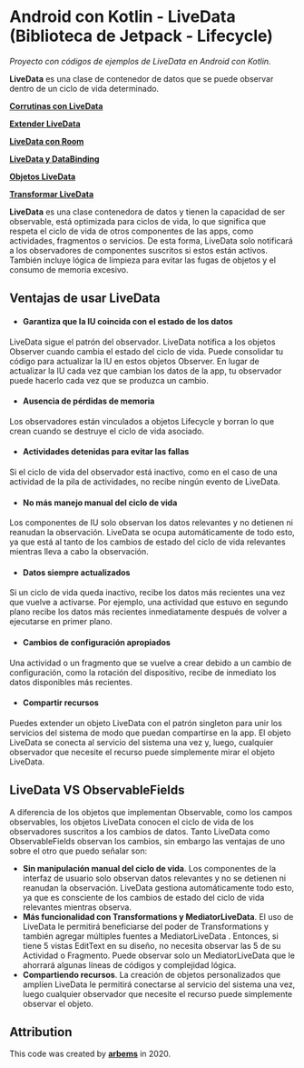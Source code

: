# Android con Kotlin - LiveData (Biblioteca de Jetpack - Lifecycle)

*Proyecto con códigos de ejemplos de LiveData en Android con Kotlin.*

**LiveData** es una clase de contenedor de datos que se puede observar dentro de un ciclo de vida determinado.

[**Corrutinas con LiveData**]()

[**Extender LiveData**]()

[**LiveData con Room**](https://github.com/arbems/Android-with-Kotlin-Architecture-Components/tree/master/LiveData/LiveData%20con%20Room)

[**LiveData y DataBinding**](https://github.com/arbems/Android-with-Kotlin-Architecture-Components/tree/master/LiveData/LiveData%20y%20DataBinding)

[**Objetos LiveData**](https://github.com/arbems/Android-with-Kotlin-Architecture-Components/tree/master/LiveData/Objetos%20LiveData)

[**Transformar LiveData**](https://github.com/arbems/Android-with-Kotlin-Architecture-Components/tree/master/LiveData/Transformar%20LiveData)

**LiveData** es una clase contenedora de datos y tienen la capacidad de ser observable, está optimizada para ciclos de vida, lo que significa que respeta el ciclo de vida de otros componentes de las apps, como actividades, fragmentos o servicios. De esta forma, LiveData solo notificará a los observadores de componentes suscritos si estos están activos. También incluye lógica de limpieza para evitar las fugas de objetos y el consumo de memoria excesivo.

## Ventajas de usar LiveData

* #### Garantiza que la IU coincida con el estado de los datos
LiveData sigue el patrón del observador. LiveData notifica a los objetos Observer cuando cambia el estado del ciclo de vida. Puede consolidar tu código para actualizar la IU en estos objetos Observer. 
En lugar de actualizar la IU cada vez que cambian los datos de la app, tu observador puede hacerlo cada vez que se produzca un cambio.

* #### Ausencia de pérdidas de memoria
Los observadores están vinculados a objetos Lifecycle y borran lo que crean cuando se destruye el ciclo de vida asociado.

* #### Actividades detenidas para evitar las fallas
Si el ciclo de vida del observador está inactivo, como en el caso de una actividad de la pila de actividades, no recibe ningún evento de LiveData.

* #### No más manejo manual del ciclo de vida
Los componentes de IU solo observan los datos relevantes y no detienen ni reanudan la observación. LiveData se ocupa automáticamente de todo esto, ya que está al tanto de los cambios de estado del ciclo de vida relevantes mientras lleva a cabo la observación.

* #### Datos siempre actualizados
Si un ciclo de vida queda inactivo, recibe los datos más recientes una vez que vuelve a activarse. Por ejemplo, una actividad que estuvo en segundo plano recibe los datos más recientes inmediatamente después de volver a ejecutarse en primer plano.

* #### Cambios de configuración apropiados
Una actividad o un fragmento que se vuelve a crear debido a un cambio de configuración, como la rotación del dispositivo, recibe de inmediato los datos disponibles más recientes.

* #### Compartir recursos
Puedes extender un objeto LiveData con el patrón singleton para unir los servicios del sistema de modo que puedan compartirse en la app. El objeto LiveData se conecta al servicio del sistema una vez y, luego, cualquier observador que necesite el recurso puede simplemente mirar el objeto LiveData.


## LiveData VS ObservableFields

A diferencia de los objetos que implementan Observable, como los campos observables, los objetos LiveData conocen el ciclo de vida de los observadores suscritos a los cambios de datos. Tanto LiveData como ObservableFields observan los cambios, sin embargo las ventajas de uno sobre el otro que puedo señalar son:

* **Sin manipulación manual del ciclo de vida**. Los componentes de la interfaz de usuario solo observan datos relevantes y no se detienen ni reanudan la observación. LiveData gestiona automáticamente todo esto, ya que es consciente de los cambios de estado del ciclo de vida relevantes mientras observa.
* **Más funcionalidad con Transformations y MediatorLiveData**. El uso de LiveData le permitirá beneficiarse del poder de Transformations y también agregar múltiples fuentes a MediatorLiveData . Entonces, si tiene 5 vistas EditText en su diseño, no necesita observar las 5 de su Actividad o Fragmento. Puede observar solo un MediatorLiveData que le ahorrará algunas líneas de códigos y complejidad lógica.
* **Compartiendo recursos**. La creación de objetos personalizados que amplíen LiveData le permitirá conectarse al servicio del sistema una vez, luego cualquier observador que necesite el recurso puede simplemente observar el objeto.


## Attribution

This code was created by [**arbems**](https://github.com/arbems) in 2020.
